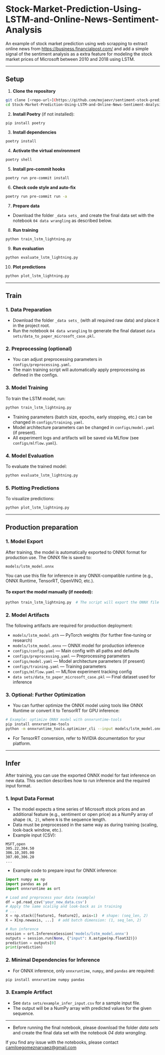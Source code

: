 # Stock-Market-Prediction-Using-LSTM-and-Online-News-Sentiment-Analysis

An example of stock market prediction using web scrapping to extract online news from https://business.financialpost.com/ and add a simple signal of the sentiment analysis as a extra feature for modeling the stock market prices of Microsoft between 2010 and 2018 using LSTM.



_________

## Setup

1. **Clone the repository**

```bash
git clone [<repo-url>](https://github.com/mojaevr/sentiment-stock-prediction.git)
cd Stock-Market-Prediction-Using-LSTM-and-Online-News-Sentiment-Analysis
```

2. **Install Poetry** (if not installed):

```bash
pip install poetry
```

3. **Install dependencies**

```bash
poetry install
```

4. **Activate the virtual environment**

```bash
poetry shell
```

5. **Install pre-commit hooks**

```bash
poetry run pre-commit install
```

6. **Check code style and auto-fix**

```bash
poetry run pre-commit run -a
```

7. **Prepare data**

- Download the folder `_data sets_` and create the final data set with the notebook `04 data wrangling` as described below.

8. **Run training**

```bash
python train_lstm_lightning.py
```

9. **Run evaluation**

```bash
python evaluate_lstm_lightning.py
```

10. **Plot predictions**

```bash
python plot_lstm_lightning.py
```

---

## Train

### 1. Data Preparation

- Download the folder `_data sets_` (with all required raw data) and place it in the project root.
- Run the notebook `04 data wrangling` to generate the final dataset `data sets/data_to_paper_microsoft_case.pkl`.

### 2. Preprocessing (optional)

- You can adjust preprocessing parameters in `configs/preprocessing.yaml`.
- The main training script will automatically apply preprocessing as defined in the configs.

### 3. Model Training

To train the LSTM model, run:

```bash
python train_lstm_lightning.py
```

- Training parameters (batch size, epochs, early stopping, etc.) can be changed in `configs/training.yaml`.
- Model architecture parameters can be changed in `configs/model.yaml` (if present).
- All experiment logs and artifacts will be saved via MLflow (see `configs/mlflow.yaml`).

### 4. Model Evaluation

To evaluate the trained model:

```bash
python evaluate_lstm_lightning.py
```

### 5. Plotting Predictions

To visualize predictions:

```bash
python plot_lstm_lightning.py
```

---

## Production preparation

### 1. Model Export

After training, the model is automatically exported to ONNX format for production use. The ONNX file is saved to:

```
models/lstm_model.onnx
```

You can use this file for inference in any ONNX-compatible runtime (e.g., ONNX Runtime, TensorRT, OpenVINO, etc.).

#### To export the model manually (if needed):

```bash
python train_lstm_lightning.py  # The script will export the ONNX file after training
```

### 2. Model Artifacts

The following artifacts are required for production deployment:

- `models/lstm_model.pth` — PyTorch weights (for further fine-tuning or research)
- `models/lstm_model.onnx` — ONNX model for production inference
- `configs/config.yaml` — Main config with all paths and defaults
- `configs/preprocessing.yaml` — Preprocessing parameters
- `configs/model.yaml` — Model architecture parameters (if present)
- `configs/training.yaml` — Training parameters
- `configs/mlflow.yaml` — MLflow experiment tracking config
- `data sets/data_to_paper_microsoft_case.pkl` — Final dataset used for inference

### 3. Optional: Further Optimization

- You can further optimize the ONNX model using tools like ONNX Runtime or convert it to TensorRT for GPU inference:

```bash
# Example: optimize ONNX model with onnxruntime-tools
pip install onnxruntime-tools
python -m onnxruntime_tools.optimizer_cli --input models/lstm_model.onnx --output models/lstm_model_optimized.onnx
```

- For TensorRT conversion, refer to NVIDIA documentation for your platform.

---

## Infer

After training, you can use the exported ONNX model for fast inference on new data. This section describes how to run inference and the required input format.

### 1. Input Data Format

- The model expects a time series of Microsoft stock prices and an additional feature (e.g., sentiment or open price) as a NumPy array of shape `(N, 2)`, where `N` is the sequence length.
- Data must be preprocessed in the same way as during training (scaling, look-back window, etc.).
- Example input (CSV):

```csv
MSFT,open
305.22,304.50
306.10,305.00
307.00,306.20
...
```

- Example code to prepare input for ONNX inference:

```python
import numpy as np
import pandas as pd
import onnxruntime as ort

# Load and preprocess your data (example)
df = pd.read_csv('your_new_data.csv')
# Apply the same scaling and look-back as in training
# ...
X = np.stack([feature1, feature2], axis=1)  # shape: (seq_len, 2)
X = X[np.newaxis, ...]  # add batch dimension: (1, seq_len, 2)

# Run inference
session = ort.InferenceSession('models/lstm_model.onnx')
outputs = session.run(None, {"input": X.astype(np.float32)})
prediction = outputs[0]
print(prediction)
```

### 2. Minimal Dependencies for Inference

- For ONNX inference, only `onnxruntime`, `numpy`, and `pandas` are required:

```bash
pip install onnxruntime numpy pandas
```

### 3. Example Artifact

- See `data sets/example_infer_input.csv` for a sample input file.
- The output will be a NumPy array with predicted values for the given sequence.

---

* Before running the final notebook, please download the folder _data sets_ and create the final data set with the notebook _04 data wrangling_.

If you find any issue with the notebooks, please contact camiloegomeznarvaez@gmail.com
